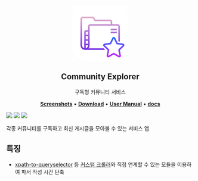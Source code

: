 <p align="center">
 <img width="150px" src="https://github.com/rollrat/community-explorer/blob/master/images/playstore.png" align="center" alt="GitHub Readme Stats" />
 <h2 align="center">Community Explorer</h2>
  <p align="center">
    구독형 커뮤니티 서비스 
  </p>
  <p align="center">
    <b><a href="https://github.com/rollrat/community-explorer/wiki/Screenshots">Screenshots</a></b>
    •
    <b><a href="https://github.com/rollrat/community-explorer/releases/latest">Download</a></b>
    •
    <b><a href="/manual">User Manual</a></b>
    •
    <b><a href="/doc">docs</a></b>
  </p>
</p>

[![](https://img.shields.io/github/downloads/rollrat/community-explorer/total.svg)](https://gitHub.com/rollrat/community-explorer/releases)
[![](https://img.shields.io/github/v/release/rollrat/community-explorer)](https://github.com/rollrat/community-explorer/releases/latest)
![](https://img.shields.io/tokei/lines/github/rollrat/community-explorer)

각종 커뮤니티를 구독하고 최신 게시글을 모아볼 수 있는 서비스 앱

## 특징

 - [xpath-to-queryselector](https://github.com/rollrat/community-explorer/blob/master/lib/other/xpath_to_selector.dart) 등 [커스텀 크롤러](https://github.com/rollrat/custom-crawler)와 직접 연계할 수 있는 모듈을 이용하여 파서 작성 시간 단축
